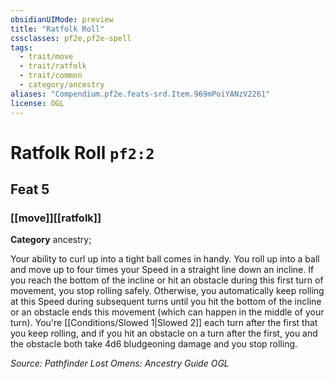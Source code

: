 ```yaml
---
obsidianUIMode: preview
title: "Ratfolk Roll"
cssclasses: pf2e,pf2e-spell
tags:
  - trait/move
  - trait/ratfolk
  - trait/common
  - category/ancestry
aliases: "Compendium.pf2e.feats-srd.Item.969mPoiYANzV2261"
license: OGL
---
```

# Ratfolk Roll `pf2:2`
## Feat 5
### [[move]][[ratfolk]]

**Category** ancestry; 




Your ability to curl up into a tight ball comes in handy. You roll up into a ball and move up to four times your Speed in a straight line down an incline. If you reach the bottom of the incline or hit an obstacle during this first turn of movement, you stop rolling safely. Otherwise, you automatically keep rolling at this Speed during subsequent turns until you hit the bottom of the incline or an obstacle ends this movement (which can happen in the middle of your turn). You're [[Conditions/Slowed 1|Slowed 2]] each turn after the first that you keep rolling, and if you hit an obstacle on a turn after the first, you and the obstacle both take 4d6 bludgeoning damage and you stop rolling.

*Source: Pathfinder Lost Omens: Ancestry Guide*
*OGL*